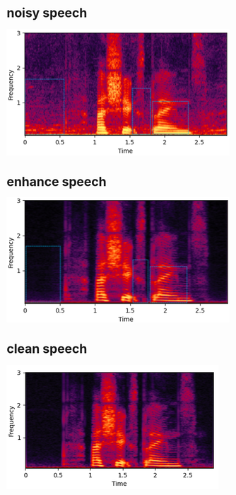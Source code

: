 # noisy speech

![img1](img/noisy.png) 

# enhance speech

![img2](img/enhance.png)

# clean speech

![img2](img/clean.png)


